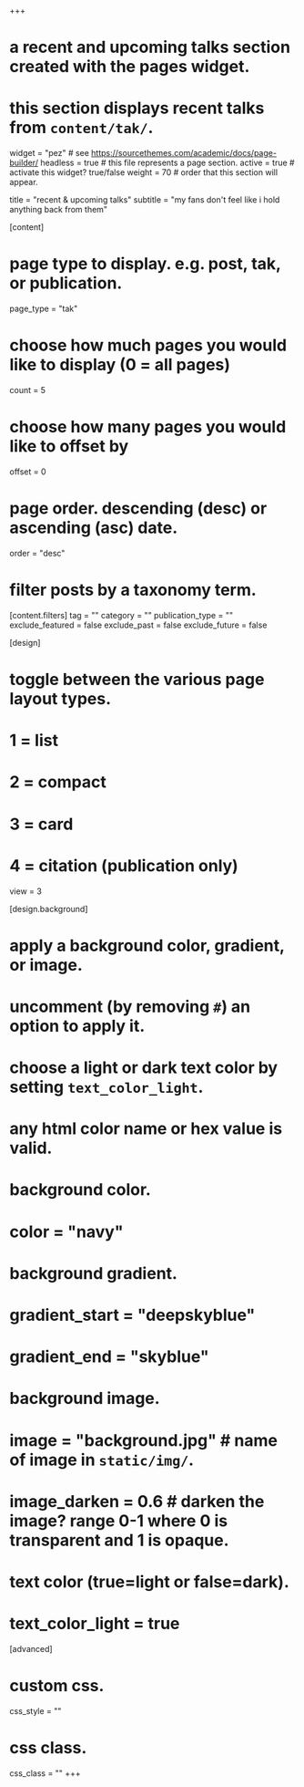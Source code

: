 +++
# a recent and upcoming talks section created with the pages widget.
# this section displays recent talks from `content/tak/`.

widget = "pez"  # see https://sourcethemes.com/academic/docs/page-builder/
headless = true  # this file represents a page section.
active = true  # activate this widget? true/false
weight = 70  # order that this section will appear.

title = "recent & upcoming talks"
subtitle = "my fans don't feel like i hold anything back from them"

[content]
  # page type to display. e.g. post, tak, or publication.
  page_type = "tak"
  
  # choose how much pages you would like to display (0 = all pages)
  count = 5
  
  # choose how many pages you would like to offset by
  offset = 0

  # page order. descending (desc) or ascending (asc) date.
  order = "desc"

  # filter posts by a taxonomy term.
  [content.filters]
    tag = ""
    category = ""
    publication_type = ""
    exclude_featured = false
    exclude_past = false
    exclude_future = false
    
[design]
  # toggle between the various page layout types.
  #   1 = list
  #   2 = compact
  #   3 = card
  #   4 = citation (publication only)
  view = 3
  
[design.background]
  # apply a background color, gradient, or image.
  #   uncomment (by removing `#`) an option to apply it.
  #   choose a light or dark text color by setting `text_color_light`.
  #   any html color name or hex value is valid.

  # background color.
  # color = "navy"
  
  # background gradient.
  # gradient_start = "deepskyblue"
  # gradient_end = "skyblue"
  
  # background image.
  # image = "background.jpg"  # name of image in `static/img/`.
  # image_darken = 0.6  # darken the image? range 0-1 where 0 is transparent and 1 is opaque.

  # text color (true=light or false=dark).
  # text_color_light = true  
  
[advanced]
 # custom css. 
 css_style = ""
 
 # css class.
 css_class = ""
+++
